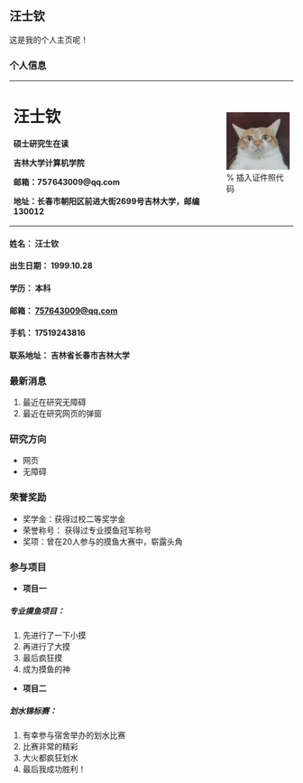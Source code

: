 ## 汪士钦
这是我的个人主页呢！

### 个人信息
<table border="0">
  <tr>
    <td width="75%">
      <h1>汪士钦</h1>
      <p><b>硕士研究生在读</b></p>
      <p><b>吉林大学计算机学院</b></p>
      <p><b>邮箱：757643009@qq.com</b></p>
      <p><b>地址：长春市朝阳区前进大街2699号吉林大学，邮编130012</b></p>
    </td>
    <td width="25%">
      <img src="/DG7FY}MZ38K`$1(SZVFZYLG.png" width="100%">      % 插入证件照代码
    </td>
  </tr>
</table>

#### 姓名： 汪士钦
#### 出生日期： 1999.10.28
#### 学历： 本科
#### 邮箱： 757643009@qq.com 
#### 手机： 17519243816
#### 联系地址： 吉林省长春市吉林大学

### 最新消息
1. 最近在研究无障碍
2. 最近在研究网页的弹窗

### 研究方向
- 网页
- 无障碍

### 荣誉奖励
- 奖学金：获得过校二等奖学金
- 荣誉称号： 获得过专业摸鱼冠军称号
- 奖项：曾在20人参与的摸鱼大赛中，崭露头角

### 参与项目
- **项目一**
##### 专业摸鱼项目：
1. 先进行了一下小摸
2. 再进行了大摸
3. 最后疯狂摸
4. 成为摸鱼的神
- **项目二**
##### 划水锦标赛：
1. 有幸参与宿舍举办的划水比赛
2. 比赛非常的精彩
3. 大火都疯狂划水
4. 最后我成功胜利！
